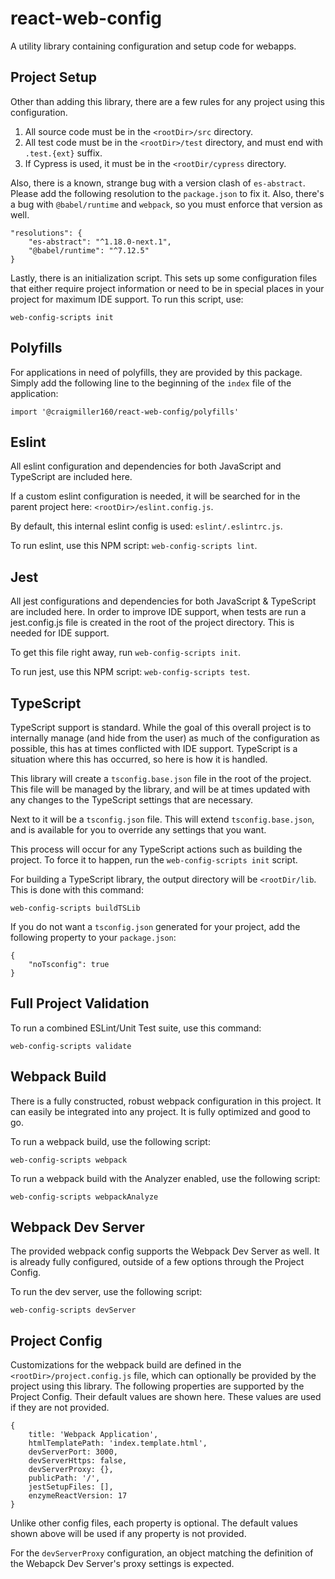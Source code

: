 # react-web-config

A utility library containing configuration and setup code for webapps.

## Project Setup

Other than adding this library, there are a few rules for any project using this configuration.

1. All source code must be in the `<rootDir>/src` directory.
1. All test code must be in the `<rootDir>/test` directory, and must end with `.test.{ext}` suffix.
1. If Cypress is used, it must be in the `<rootDir/cypress` directory.

Also, there is a known, strange bug with a version clash of `es-abstract`. Please add the following resolution to the `package.json` to fix it. Also, there's a bug with `@babel/runtime` and `webpack`, so you must enforce that version as well.

```
"resolutions": {
    "es-abstract": "^1.18.0-next.1",
    "@babel/runtime": "^7.12.5"
}
```

Lastly, there is an initialization script. This sets up some configuration files that either require project information or need to be in special places in your project for maximum IDE support. To run this script, use:

```
web-config-scripts init
```

## Polyfills

For applications in need of polyfills, they are provided by this package. Simply add the following line to the beginning of the `index` file of the application:

```
import '@craigmiller160/react-web-config/polyfills'
```

## Eslint

All eslint configuration and dependencies for both JavaScript and TypeScript are included here.

If a custom eslint configuration is needed, it will be searched for in the parent project here: `<rootDir>/eslint.config.js`.

By default, this internal eslint config is used: `eslint/.eslintrc.js`.

To run eslint, use this NPM script: `web-config-scripts lint`.

## Jest

All jest configurations and dependencies for both JavaScript & TypeScript are included here. In order to improve IDE support, when tests are run a jest.config.js file is created in the root of the project directory. This is needed for IDE support.

To get this file right away, run `web-config-scripts init`.

To run jest, use this NPM script: `web-config-scripts test`.

## TypeScript

TypeScript support is standard. While the goal of this overall project is to internally manage (and hide from the user) as much of the configuration as possible, this has at times conflicted with IDE support. TypeScript is a situation where this has occurred, so here is how it is handled.

This library will create a `tsconfig.base.json` file in the root of the project. This file will be managed by the library, and will be at times updated with any changes to the TypeScript settings that are necessary.

Next to it will be a `tsconfig.json` file. This will extend `tsconfig.base.json`, and is available for you to override any settings that you want.

This process will occur for any TypeScript actions such as building the project. To force it to happen, run the `web-config-scripts init` script.

For building a TypeScript library, the output directory will be `<rootDir/lib`. This is done with this command:

`web-config-scripts buildTSLib`

If you do not want a `tsconfig.json` generated for your project, add the following property to your `package.json`:

```
{
    "noTsconfig": true
}
```

## Full Project Validation

To run a combined ESLint/Unit Test suite, use this command:

`web-config-scripts validate`

## Webpack Build

There is a fully constructed, robust webpack configuration in this project. It can easily be integrated into any project. It is fully optimized and good to go.

To run a webpack build, use the following script:

`web-config-scripts webpack`

To run a webpack build with the Analyzer enabled, use the following script:

`web-config-scripts webpackAnalyze`

## Webpack Dev Server

The provided webpack config supports the Webpack Dev Server as well. It is already fully configured, outside of a few options through the Project Config.

To run the dev server, use the following script:

`web-config-scripts devServer`

## Project Config

Customizations for the webpack build are defined in the `<rootDir>/project.config.js` file, which can optionally be provided by the project using this library. The following properties are supported by the Project Config. Their default values are shown here. These values are used if they are not provided.

```
{
    title: 'Webpack Application',
    htmlTemplatePath: 'index.template.html',
    devServerPort: 3000,
    devServerHttps: false,
    devServerProxy: {},
    publicPath: '/',
    jestSetupFiles: [],
    enzymeReactVersion: 17
}
```

Unlike other config files, each property is optional. The default values shown above will be used if any property is not provided.

For the `devServerProxy` configuration, an object matching the definition of the Webapck Dev Server's proxy settings is expected.

